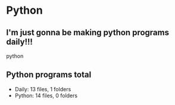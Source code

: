 # Python

## I'm just gonna be making python programs daily!!!

python

<!-- auto updateg -->
## Python programs total
- Daily: 13 files, 1 folders
- Python: 14 files, 0 folders